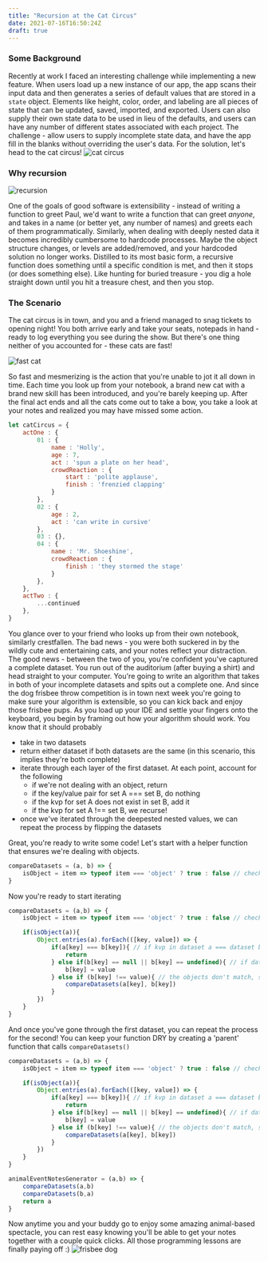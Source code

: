 ```yaml
---
title: "Recursion at the Cat Circus"
date: 2021-07-16T16:50:24Z
draft: true
---
```

### Some Background

Recently at work I faced an interesting challenge while implementing a new feature. When users load up a new instance of our app, the app scans
their input data and then generates a series of default values that are stored in a `state` object. Elements like height, color, order, and labeling
are all pieces of state that can be updated, saved, imported, and exported. Users can also supply their own state data to be used in lieu of the defaults, 
and users can have any number of different states associated with each project. The challenge - allow users to supply incomplete state data, and have the app 
fill in the blanks without overriding the user's data. For the solution, let's head to the cat circus!
![cat circus](https://assets.dnainfo.com/photo/2016/9/1473349372-272315/extralarge.jpg) 

### Why recursion
![recursion](https://theburningmonk.com/wp-content/uploads/2017/08/recursion-01.png)

One of the goals of good software is extensibility - instead of writing a function to greet Paul, we'd want to write a function that can greet _anyone_, and takes in 
a name (or better yet, any number of names) and greets each of them programmatically. Similarly, when dealing with deeply nested data it becomes incredibly cumbersome 
to hardcode processes. Maybe the object structure changes, or levels are added/removed, and your hardcoded solution no longer works. Distilled to its most basic form, 
a recursive function does something until a specific condition is met, and then it stops (or does something else). Like hunting for buried treasure - you dig a hole straight 
down until you hit a treasure chest, and then you stop.  
### The Scenario

The cat circus is in town, and you and a friend managed to snag tickets to opening night! You both arrive early and take your seats, notepads in hand - ready to 
log everything you see during the show. But there's one thing neither of you accounted for - these cats are fast!

![fast cat](https://33.media.tumblr.com/2af266dbaf88f82a533e727b7d3ca783/tumblr_nvwvmmEucR1uuyy36o1_500.gif)

So fast and mesmerizing is the action that you're unable to jot it all down in time. Each time you look up from your notebook, a brand new cat with a brand new skill 
has been introduced, and you're barely keeping up. After the final act ends and all the cats come out to take a bow, you take a look at your notes and realized you may
have missed some action. 

```js
let catCircus = {
    actOne : {
        01 : {
            name : 'Holly', 
            age : 7,
            act : 'spun a plate on her head',
            crowdReaction : {
                start : 'polite applause', 
                finish : 'frenzied clapping'
            }
        },
        02 : {
            age : 2, 
            act : 'can write in cursive'
        },
        03 : {},
        04 : {
            name : 'Mr. Shoeshine',
            crowdReaction : {
                finish : 'they stormed the stage'
            }
        },
    },
    actTwo : {
        ...continued
    },
}
```
You glance over to your friend who looks up from their own notebook, similarly crestfallen. The bad news - you were both suckered in by the wildly cute and entertaining cats, 
and your notes reflect your distraction. The good news - between the two of you, you're confident you've captured a complete dataset. You run out of the auditorium (after buying a shirt)
and head straight to your computer. You're going to write an algorithm that takes in both of your incomplete datasets and spits out a complete one. And since the dog frisbee throw competition 
is in town next week you're going to make sure your algorithm is extensible, so you can kick back and enjoy those frisbee pups. As you load up your IDE and settle your fingers onto the keyboard, 
you begin by framing out how your algorithm should work. You know that it should probably 

- take in two datasets
- return either dataset if both datasets are the same (in this scenario, this implies they're both complete)
- iterate through each layer of the first dataset. At each point, account for the following
    - if we're not dealing with an object, return 
    - if the key/value pair for set A === set B, do nothing
    - if the kvp for set A does not exist in set B, add it
    - if the kvp for set A !== set B, we recurse! 
- once we've iterated through the deepested nested values, we can repeat the process by flipping the datasets 

Great, you're ready to write some code! Let's start with a helper function that ensures we're dealing with objects. 

```js
compareDatasets = (a, b) => {
    isObject = item => typeof item === 'object' ? true : false // check and end recursion if not provided an object 
}
```
 
Now you're ready to start iterating

```js
compareDatasets = (a,b) => {
    isObject = item => typeof item === 'object' ? true : false // check and end recursion if not provided an object 

    if(isObject(a)){
        Object.entries(a).forEach(([key, value]) => {
            if(a[key] === b[key]){ // if kvp in dataset a === dataset b, do nothing 
                return 
            } else if(b[key] == null || b[key] == undefined){ // if dataset b is missing an element found in dataset a, add it 
                b[key] = value                     
            } else if (b[key] !== value){ // the objects don't match, so we recurse down a level
                compareDatasets(a[key], b[key])       
            } 
        })
    }
}
```
And once you've gone through the first dataset, you can repeat the process for the second! You can keep your function DRY by creating a 'parent' function that calls `compareDatasets()` 

```js
compareDatasets = (a,b) => {
    isObject = item => typeof item === 'object' ? true : false // check and end recursion if not provided an object 

    if(isObject(a)){
        Object.entries(a).forEach(([key, value]) => {
            if(a[key] === b[key]){ // if kvp in dataset a === dataset b, do nothing 
                return 
            } else if(b[key] == null || b[key] == undefined){ // if dataset b is missing an element found in dataset a, add it 
                b[key] = value                     
            } else if (b[key] !== value){ // the objects don't match, so we recurse down a level
                compareDatasets(a[key], b[key])       
            } 
        })
    }
}

animalEventNotesGenerator = (a,b) => {
    compareDatasets(a,b)
    compareDatasets(b,a)
    return a
}
```
Now anytime you and your buddy go to enjoy some amazing animal-based spectacle, you can rest easy knowing you'll be able to get your notes together with a couple quick clicks. All those programming
lessons are finally paying off :)
![frisbee dog](https://www.irishnews.com/picturesarchive/irishnews/irishnews/2019/02/25/205100809-bace59b9-d607-4e6d-9bbe-e87630f4d03a.jpg)

